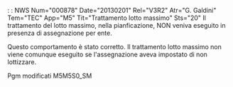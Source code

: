  :  : NWS Num="000878" Date="20130201" Rel="V3R2" Atr="G. Galdini" Tem="TEC" App="M5" Tit="Trattamento lotto massimo" Sts="20"
Il trattamento del lotto massimo, nella pianficazione, NON veniva eseguito in presenza di assegnazione per ente.

Questo comportamento è stato corretto. Il trattamento lotto massimo non viene comunque eseguito se
l'assegnazione aveva impostato di non lottizzare.

Pgm modificati
M5M5S0_SM
